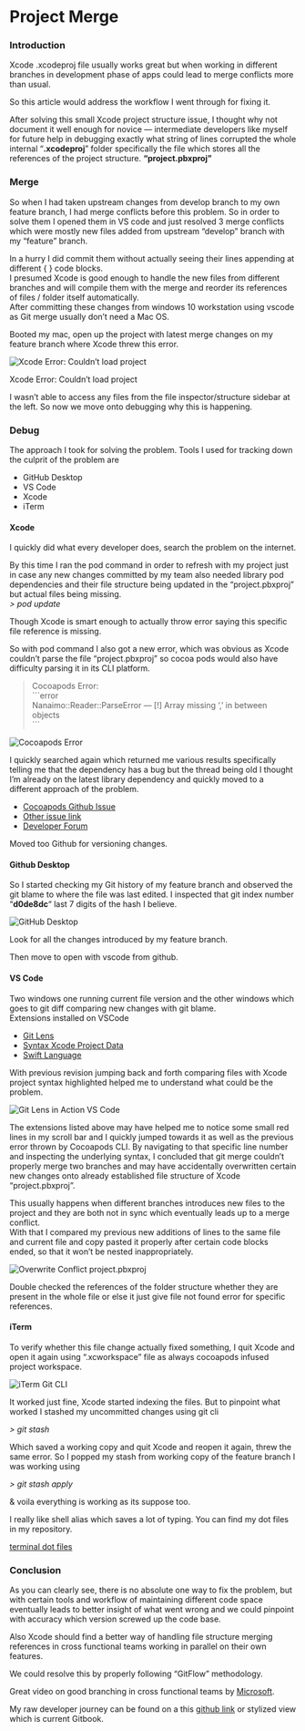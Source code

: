 # Project Merge

### Introduction

Xcode .xcodeproj file usually works great but when working in different branches in development phase of apps could lead to merge conflicts more than usual.

So this article would address the workflow I went through for fixing it.

After solving this small Xcode project structure issue, I thought why not document it well enough for novice — intermediate developers like myself for future help in debugging exactly what string of lines corrupted the whole internal “**.xcodeproj**” folder specifically the file which stores all the references of the project structure. **“project.pbxproj”**

### Merge

So when I had taken upstream changes from develop branch to my own feature branch, I had merge conflicts before this problem. So in order to solve them I opened them in VS code and just resolved 3 merge conflicts which were mostly new files added from upstream “develop” branch with my “feature” branch.

In a hurry I did commit them without actually seeing their lines appending at different { } code blocks.  
I presumed Xcode is good enough to handle the new files from different branches and will compile them with the merge and reorder its references of files / folder itself automatically.  
After committing these changes from windows 10 workstation using vscode as Git merge usually don’t need a Mac OS.

Booted my mac, open up the project with latest merge changes on my feature branch where Xcode threw this error.

![Xcode Error: Couldn&#x2019;t load project](../../../.gitbook/assets/screen-shot-2020-07-29-at-4.20.07-pm.png)

Xcode Error: Couldn’t load project

I wasn’t able to access any files from the file inspector/structure sidebar at the left. So now we move onto debugging why this is happening.

### Debug

The approach I took for solving the problem. Tools I used for tracking down the culprit of the problem are

* GitHub Desktop
* VS Code
* Xcode
* iTerm

#### Xcode

I quickly did what every developer does, search the problem on the internet.

By this time I ran the pod command in order to refresh with my project just in case any new changes committed by my team also needed library pod dependencies and their file structure being updated in the “project.pbxproj” but actual files being missing.  
_&gt; pod update_

Though Xcode is smart enough to actually throw error saying this specific file reference is missing.

So with pod command I also got a new error, which was obvious as Xcode couldn’t parse the file “project.pbxproj” so cocoa pods would also have difficulty parsing it in its CLI platform.

> Cocoapods Error:  
> \`\`\`error  
> Nanaimo::Reader::ParseError — \[!\] Array missing ‘,’ in between objects  
> \`\`\`

![Cocoapods Error](../../../.gitbook/assets/screen-shot-2020-07-29-at-6.11.10-pm.png)

I quickly searched again which returned me various results specifically telling me that the dependency has a bug but the thread being old I thought I’m already on the latest library dependency and quickly moved to a different approach of the problem.

* [Cocoapods Github Issue](https://github.com/CocoaPods/CocoaPods/issues/6108)
* [Other issue link](https://github.com/CocoaPods/CocoaPods/issues/6214)
* [Developer Forum](https://developer.apple.com/forums/thread/114511)

Moved too Github for versioning changes.

#### Github Desktop

So I started checking my Git history of my feature branch and observed the git blame to where the file was last edited. I inspected that git index number “**d0de8dc**“ last 7 digits of the hash I believe.

![GitHub Desktop](../../../.gitbook/assets/screen-shot-2020-07-29-at-5.10.02-pm.png)

Look for all the changes introduced by my feature branch.

Then move to open with vscode from github.

#### VS Code

Two windows one running current file version and the other windows which goes to git diff comparing new changes with git blame.  
Extensions installed on VSCode

* [Git Lens](https://marketplace.visualstudio.com/items?itemName=eamodio.gitlens)
* [Syntax Xcode Project Data](https://marketplace.visualstudio.com/items?itemName=mariomatheu.syntax-project-pbxproj)
* [Swift Language](https://marketplace.visualstudio.com/items?itemName=Kasik96.swift)

With previous revision jumping back and forth comparing files with Xcode project syntax highlighted helped me to understand what could be the problem.

![Git Lens in Action VS Code](../../../.gitbook/assets/screen-shot-2020-07-29-at-5.09.28-pm.png)

The extensions listed above may have helped me to notice some small red lines in my scroll bar and I quickly jumped towards it as well as the previous error thrown by Cocoapods CLI. By navigating to that specific line number and inspecting the underlying syntax, I concluded that git merge couldn’t properly merge two branches and may have accidentally overwritten certain new changes onto already established file structure of Xcode “project.pbxproj”.

This usually happens when different branches introduces new files to the project and they are both not in sync which eventually leads up to a merge conflict.  
With that I compared my previous new additions of lines to the same file and current file and copy pasted it properly after certain code blocks ended, so that it won’t be nested inappropriately.

![Overwrite Conflict project.pbxproj](../../../.gitbook/assets/screen-shot-2020-07-29-at-5.06.42-pm.png)

Double checked the references of the folder structure whether they are present in the whole file or else it just give file not found error for specific references.

#### iTerm

To verify whether this file change actually fixed something, I quit Xcode and open it again using “.xcworkspace” file as always cocoapods infused project workspace.

![iTerm Git CLI](../../../.gitbook/assets/screen-shot-2020-07-29-at-6.16.33-pm.png)

It worked just fine, Xcode started indexing the files. But to pinpoint what worked I stashed my uncommitted changes using git cli

_&gt; git stash_

Which saved a working copy and quit Xcode and reopen it again, threw the same error. So I popped my stash from working copy of the feature branch I was working using

_&gt; git stash apply_

& voila everything is working as its suppose too.

I really like shell alias which saves a lot of typing. You can find my dot files in my repository.

[terminal dot files](https://github.com/SensehacK/sense-setup/tree/master/terminal)

### Conclusion

As you can clearly see, there is no absolute one way to fix the problem, but with certain tools and workflow of maintaining different code space eventually leads to better insight of what went wrong and we could pinpoint with accuracy which version screwed up the code base.

Also Xcode should find a better way of handling file structure merging references in cross functional teams working in parallel on their own features.

We could resolve this by properly following “GitFlow” methodology.

Great video on good branching in cross functional teams by [Microsoft](https://www.youtube.com/watch?v=ykZbBD-CmP8&feature=emb_title).

My raw developer journey can be found on a this [github link](https://github.com/SensehacK/dev-cheatsheet) or stylized view which is current Gitbook. 

